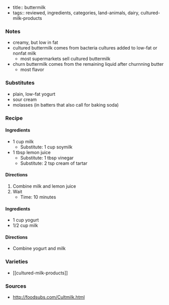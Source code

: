 - title:: buttermilk
- tags:: reviewed, ingredients, categories, land-animals, dairy, cultured-milk-products
### Notes
- creamy, but low in fat
- cultured buttermilk comes from bacteria cultures added to low-fat or nonfat milk
	- most supermarkets sell cultured buttermilk 
- churn buttermilk comes from the remaining liquid after churnning butter
	- most flavor

### Substitutes
- plain, low-fat yogurt
- sour cream
- molasses (in batters that also call for baking soda)

### Recipe
#### Ingredients
- 1 cup milk
	- Substitute: 1 cup soymilk
- 1 tbsp lemon juice
	- Substitute: 1 tbsp vinegar
	- Substitute: 2 tsp cream of tartar
#### Directions
1. Combine milk and lemon juice
2. Wait
	- Time: 10 minutes

#### Ingredients
- 1 cup yogurt
- 1/2 cup milk
#### Directions
- Combine yogurt and milk

### Varieties
* [[cultured-milk-products]]

### Sources
* http://foodsubs.com/Cultmilk.html
